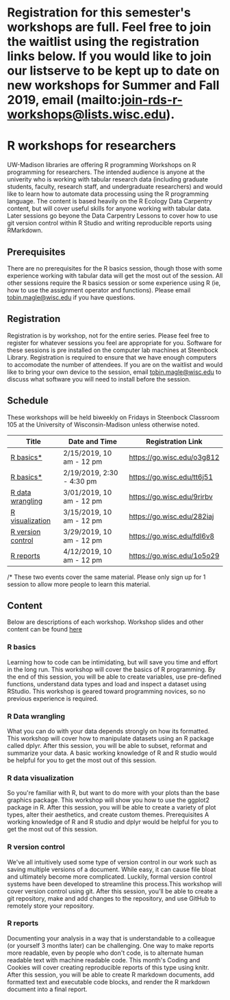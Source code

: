 # Registration for this semester's workshops are full. Feel free to join the waitlist using the registration links below. If you would like to join our listserve to be kept up to date on new workshops for Summer and Fall 2019, email (mailto:join-rds-r-workshops@lists.wisc.edu).

# R workshops for researchers
UW-Madison libraries are offering R programming Workshops on R programming for researchers. The intended audience is anyone at the univerity who is working with tabular research data (including graduate students, faculty, research staff, and undergraduate researchers) and would like to learn how to automate data processing using the R programming language. The content is based heavily on the R Ecology Data Carpentry content, but will cover useful skills for anyone working with tabular data. Later sessions go beyone the Data Carpentry Lessons to cover how to use git version control within R Studio and writing reproducible reports using RMarkdown.

## Prerequisites
There are no prerequisites for the R basics session, though those with some experience working with tabular data will get the most out of the session. All other sessions require the R basics session or some experience using R (ie, how to use the assignment operator and functions). Please email tobin.magle@wisc.edu if you have questions.

## Registration
Registration is by workshop, not for the entire series. Please feel free to register for whatever sessions you feel are appropriate for you. Software for these sessions is pre installed on the computer lab machines at Steenbock Library. Registration is required to ensure that we have enough computers to accomodate the number of attendees. If you are on the waitlist and would like to bring your own device to the session, email tobin.magle@wisc.edu to discuss what software you will need to install before the session.

## Schedule
These workshops will be held biweekly on Fridays in Steenbock Classroom 105 at the University of Wisconsin-Madison unless otherwise noted. 

Title | Date and Time | Registration Link
------|-------------------------------|----------------------------------
[R basics*](https://researchguides.library.wisc.edu/R/basics)|2/15/2019, 10 am - 12 pm | https://go.wisc.edu/o3g812
[R basics*](https://researchguides.library.wisc.edu/R/basics)|2/19/2019, 2:30 - 4:30 pm | https://go.wisc.edu/tt6j51
[R data wrangling](https://researchguides.library.wisc.edu/R/tidyverse)|3/01/2019, 10 am - 12 pm | https://go.wisc.edu/9rirbv 
[R visualization](https://researchguides.library.wisc.edu/R/tidyverse)|3/15/2019, 10 am - 12 pm | https://go.wisc.edu/282iaj 
[R version control](https://researchguides.library.wisc.edu/R/tidyverse)|3/29/2019, 10 am - 12 pm | https://go.wisc.edu/fdl6v8 
[R reports](https://researchguides.library.wisc.edu/R/tidyverse)|4/12/2019, 10 am - 12 pm | https://go.wisc.edu/1o5o29

/* These two events cover the same material. Please only sign up for 1 session to allow more people to learn this material.

## Content
Below are descriptions of each workshop. Workshop slides and other content can be found [here](https://researchguides.library.wisc.edu/R)

### R basics

Learning how to code can be intimidating, but will save you time and effort in the long run. This workshop will cover the basics of R programming. By the end of this session, you will be able to create variables, use pre-defined functions, understand data types and load and inspect a dataset using RStudio. This workshop is geared toward programming novices, so no previous experience is required. 

### R Data wrangling

What you can do with your data depends strongly on how its formatted. This workshop will cover how to manipulate datasets using an R package called dplyr. After this session, you will be able to subset, reformat and summarize your data. A basic working knowledge of R and R studio would be helpful for you to get the most out of this session.

### R data visualization

So you're familiar with R, but want to do more with your plots than the base graphics package. This workshop will show you how to use the ggplot2 package in R. After this session, you will be able to create a variety of plot types, alter their aesthetics, and create custom themes.
Prerequisites	A working knowledge of R and R studio and dplyr would be helpful for you to get the most out of this session.

### R version control

We've all intuitively used some type of version control in our work such as saving multiple versions of a document. While easy, it can cause file bloat and ultimately become more complicated. Luckily, formal version control systems have been developed to streamline this process.This workshop will cover version control using git. After this session, you'll be able to create a git repository, make and add changes to the repository, and use GitHub to remotely store your repository.

### R reports

Documenting your analysis in a way that is understandable to a colleague (or yourself 3 months later) can be challenging. One way to make reports more readable, even by people who don't code, is to alternate human readable text with machine readable code. This month's Coding and Cookies will cover creating reproducible reports of this type using knitr. After this session, you will be able to create R markdown documents, add formatted text and executable code blocks, and render the R markdown document into a final report.



